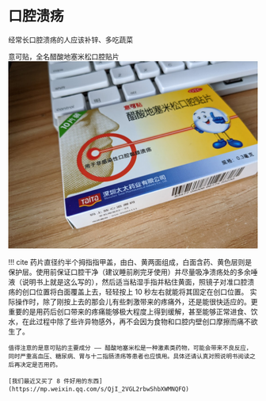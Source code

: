 # 口腔溃疡

经常长口腔溃疡的人应该补锌、多吃蔬菜

意可贴，全名醋酸地塞米松口腔贴片
![](assets/%E5%8F%A3%E8%85%94%E6%BA%83%E7%96%A1/2022-03-17-08-58-14.png)

!!! cite
    药片直径约半个拇指指甲盖，由白、黄两面组成，白面含药、黄色层则是保护层。使用前保证口腔干净（建议睡前刷完牙使用）并尽量吸净溃疡处的多余唾液（说明书上就是这么写的），然后适当粘湿手指并粘住黄面，照镜子对准口腔溃疡的创口位置将白面覆盖上去，轻轻按上 10 秒左右就能将其固定在创口位置。
    实际操作时，除了刚按上去的那会儿有些刺激带来的疼痛外，还是能很快适应的。更重要的是用药后创口带来的疼痛能够极大程度上得到缓解，甚至能够正常进食、饮水，在此过程中除了些许异物感外，再不会因为食物和口腔内壁创口摩擦而痛不欲生了。

    值得注意的是意可贴的主要成分 —— 醋酸地塞米松是一种激素类药物，可能会带来不良反应，同时严重高血压、糖尿病、胃与十二指肠溃疡等患者也应慎用。具体还请认真对照说明书阅读之后再决定是否用药。

    [我们最近又买了 8 件好用的东西](https://mp.weixin.qq.com/s/QjI_2VGL2rbwShbXWMNQFQ)
